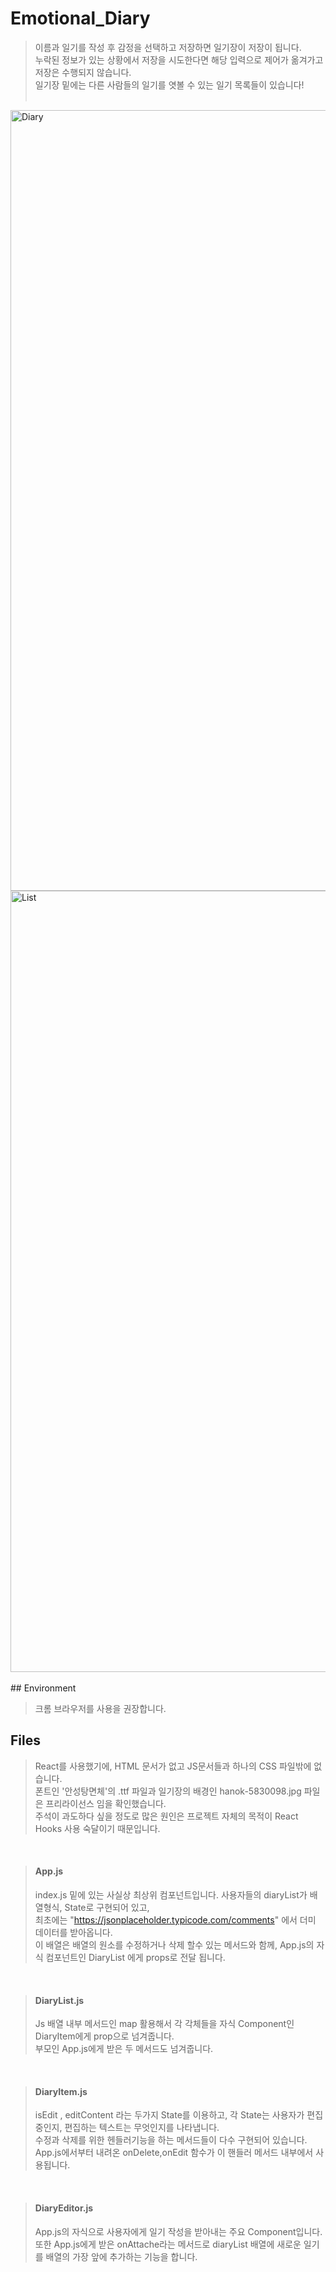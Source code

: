 # Emotional_Diary

> 이름과 일기를 작성 후 감정을 선택하고 저장하면 일기장이 저장이 됩니다.<br>
> 누락된 정보가 있는 상황에서 저장을 시도한다면 해당 입력으로 제어가 옮겨가고 저장은 수행되지 않습니다.<br>
> 일기장 밑에는 다른 사람들의 일기를 엿볼 수 있는 일기 목록들이 있습니다!<br><br>
<img width="1249" alt="Diary" src="https://user-images.githubusercontent.com/124281401/221821736-f3f05ec7-15c8-42ed-9c83-9b82b1a0c17d.png">
<img width="1250" alt="List" src="https://user-images.githubusercontent.com/124281401/221821791-843b846a-950f-4332-b14a-a47c49cc1362.png">
<br><br>
## Environment

> 크롬 브라우저를 사용을 권장합니다.<br>

## Files

> React를 사용했기에, HTML 문서가 없고 JS문서들과 하나의 CSS 파일밖에 없습니다.<br>
> 폰트인 '안성탕면체'의 .ttf 파일과 일기장의 배경인 hanok-5830098.jpg 파일은 프리라이선스 임을 확인했습니다.<br>
> 주석이 과도하다 싶을 정도로 많은 원인은 프로젝트 자체의 목적이 React Hooks 사용 숙달이기 때문입니다.<br>

<br>

> #### App.js
>
> index.js 밑에 있는 사실상 최상위 컴포넌트입니다. 사용자들의 diaryList가 배열형식, State로 구현되어 있고,<br> 최초에는 "https://jsonplaceholder.typicode.com/comments" 에서 더미 데이터를 받아옵니다.<br>
> 이 배열은 배열의 원소를 수정하거나 삭제 할수 있는 메서드와 함께, App.js의 자식 컴포넌트인 DiaryList 에게 props로 전달 됩니다.<br>

<br>

> #### DiaryList.js
>
> Js 배열 내부 메서드인 map 활용해서 각 각체들을 자식 Component인 DiaryItem에게 prop으로 넘겨줍니다.<br>
> 부모인 App.js에게 받은 두 메서드도 넘겨줍니다.<br>

<br>

> #### DiaryItem.js
>
> isEdit , editContent 라는 두가지 State를 이용하고, 각 State는 사용자가 편집중인지, 편집하는 텍스트는 무엇인지를 나타냅니다.<br>
> 수정과 삭제를 위한 헨들러기능을 하는 메서드들이 다수 구현되어 있습니다. App.js에서부터 내려온 onDelete,onEdit 함수가 이 핸들러 메서드 내부에서 사용됩니다.<br>

<br>

> #### DiaryEditor.js
>
> App.js의 자식으로 사용자에게 일기 작성을 받아내는 주요 Component입니다.<br>
> 또한 App.js에게 받은 onAttache라는 메서드로 diaryList 배열에 새로운 일기를 배열의 가장 앞에 추가하는 기능을 합니다.<br>
